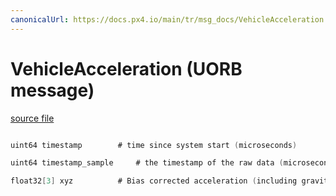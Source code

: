 ```yaml
---
canonicalUrl: https://docs.px4.io/main/tr/msg_docs/VehicleAcceleration
---
```


# VehicleAcceleration (UORB message)



[source file](https://github.com/PX4/PX4-Autopilot/blob/release/1.14/msg/VehicleAcceleration.msg)

```c

uint64 timestamp        # time since system start (microseconds)

uint64 timestamp_sample     # the timestamp of the raw data (microseconds)

float32[3] xyz          # Bias corrected acceleration (including gravity) in the FRD body frame XYZ-axis in m/s^2

```

